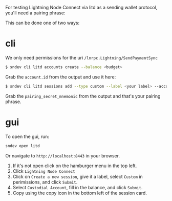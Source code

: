 For testing Lightning Node Connect via litd as a sending wallet protocol, you'll need a pairing phrase:

This can be done one of two ways:

# cli

We only need permissions for the uri `/lnrpc.Lightning/SendPaymentSync`

```bash
$ sndev cli litd accounts create --balance <budget>
```

Grab the `account.id` from the output and use it here:
```bash
$ sndev cli litd sessions add --type custom --label <your label> --account_id <account_id> --uri /lnrpc.Lightning/SendPaymentSync
```

Grab the `pairing_secret_mnemonic` from the output and that's your pairing phrase.

# gui

To open the gui, run:

```bash
sndev open litd
```

Or navigate to `http://localhost:8443` in your browser.

1. If it's not open click on the hamburger menu in the top left.
2. Click `Lightning Node Connect`
3. Click on `Create a new session`, give it a label, select `Custom` in perimissions, and click `Submit`.
4. Select `Custodial Account`, fill in the balance, and click `Submit`.
5. Copy using the copy icon in the bottom left of the session card.

